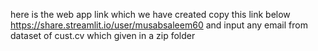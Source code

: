 here is the web app link which we have created
copy this link  below
https://share.streamlit.io/user/musabsaleem60
and input any email from dataset of cust.cv which given in a zip folder

